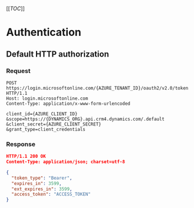 [[_TOC_]]

# Authentication

## Default HTTP authorization
### Request
```http
POST https://login.microsoftonline.com/{AZURE_TENANT_ID}/oauth2/v2.0/token HTTP/1.1
Host: login.microsoftonline.com
Content-Type: application/x-www-form-urlencoded

client_id={AZURE_CLIENT_ID}
&scope=https://{DYNAMICS_ORG}.api.crm4.dynamics.com/.default
&client_secret={AZURE_CLIENT_SECRET}
&grant_type=client_credentials
```

### Response
```json
HTTP/1.1 200 OK
Content-Type: application/json; charset=utf-8

{
  "token_type": "Bearer",
  "expires_in": 3599,
  "ext_expires_in": 3599,
  "access_token": "ACCESS_TOKEN"
}
```
